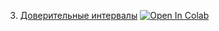 3. [Доверительные интервалы](https://mathmechterver.github.io/stat2023/prac03/prac.html)  [![Open In Colab](https://colab.research.google.com/assets/colab-badge.svg)](https://colab.research.google.com/github/mathmechterver/stat2022/blob/master/prac08/prac.ipynb)
